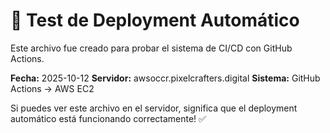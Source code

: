 # 🚀 Test de Deployment Automático

Este archivo fue creado para probar el sistema de CI/CD con GitHub Actions.

**Fecha:** 2025-10-12
**Servidor:** awsoccr.pixelcrafters.digital
**Sistema:** GitHub Actions → AWS EC2

Si puedes ver este archivo en el servidor, significa que el deployment automático está funcionando correctamente! ✅
